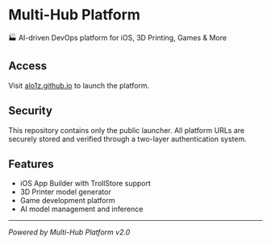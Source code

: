 # Multi-Hub Platform

🏭 AI-driven DevOps platform for iOS, 3D Printing, Games & More

## Access

Visit [alo1z.github.io](https://alo1z.github.io) to launch the platform.

## Security

This repository contains only the public launcher. All platform URLs are securely stored and verified through a two-layer authentication system.

## Features

- iOS App Builder with TrollStore support
- 3D Printer model generator  
- Game development platform
- AI model management and inference

---

*Powered by Multi-Hub Platform v2.0*